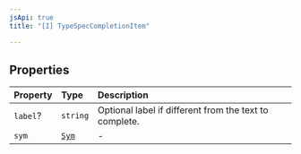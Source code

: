 ```yaml
---
jsApi: true
title: "[I] TypeSpecCompletionItem"

---
```

## Properties

| Property | Type | Description |
| :------ | :------ | :------ |
| `label`? | `string` | Optional label if different from the text to complete. |
| `sym` | [`Sym`](Sym.md) | - |
